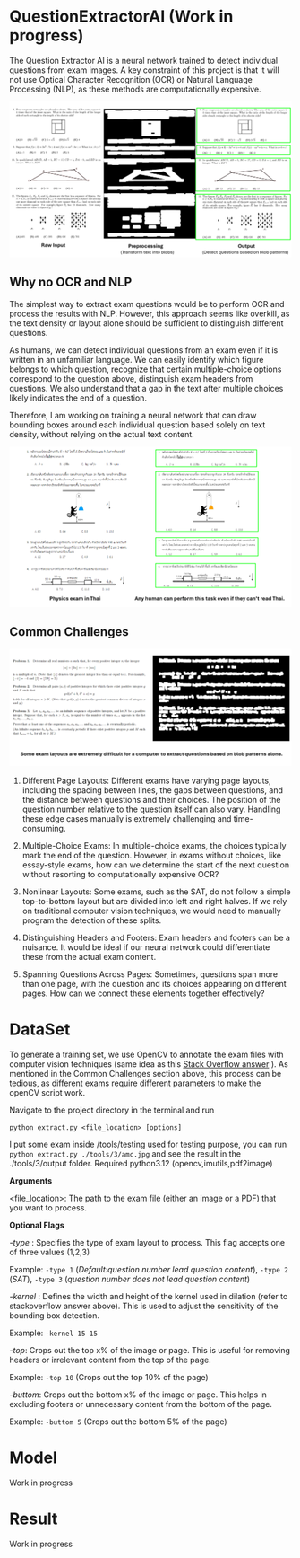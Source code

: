 # QuestionExtractorAI (Work in progress)

The Question Extractor AI is a neural network trained to detect individual questions from exam images. A key constraint of this project is that it will not use Optical Character Recognition (OCR) or Natural Language Processing (NLP), as these methods are computationally expensive.

![readme_image1](/public/readme_image1.png)

## Why no OCR and NLP

The simplest way to extract exam questions would be to perform OCR and process the results with NLP. However, this approach seems like overkill, as the text density or layout alone should be sufficient to distinguish different questions.

As humans, we can detect individual questions from an exam even if it is written in an unfamiliar language. We can easily identify which figure belongs to which question, recognize that certain multiple-choice options correspond to the question above, distinguish exam headers from questions. We also understand that a gap in the text after multiple choices likely indicates the end of a question.

Therefore, I am working on training a neural network that can draw bounding boxes around each individual question based solely on text density, without relying on the actual text content.

![readme_image2](/public/readme_image2.png)


## Common Challenges 

![readme_image2](/public/readme_image3.png)

1. Different Page Layouts: Different exams have varying page layouts, including the spacing between lines, the gaps between questions, and the distance between questions and their choices. The position of the question number relative to the question itself can also vary. Handling these edge cases manually is extremely challenging and time-consuming.

2. Multiple-Choice Exams: In multiple-choice exams, the choices typically mark the end of the question. However, in exams without choices, like essay-style exams, how can we determine the start of the next question without resorting to computationally expensive OCR?

3. Nonlinear Layouts: Some exams, such as the SAT, do not follow a simple top-to-bottom layout but are divided into left and right halves. If we rely on traditional computer vision techniques, we would need to manually program the detection of these splits.

4. Distinguishing Headers and Footers: Exam headers and footers can be a nuisance. It would be ideal if our neural network could differentiate these from the actual exam content.

5. Spanning Questions Across Pages: Sometimes, questions span more than one page, with the question and its choices appearing on different pages. How can we connect these elements together effectively?


# DataSet

To generate a training set, we use OpenCV to annotate the exam files with computer vision techniques (same idea as this [Stack Overflow answer](https://stackoverflow.com/questions/71882225/slicing-of-a-scanned-image-based-on-large-white-spaces/71882633#71882633) ). As mentioned in the Common Challenges section above, this process can be tedious, as different exams require different parameters to make the openCV script work.

Navigate to the project directory in the terminal and run

```
python extract.py <file_location> [options]
```

I put some exam inside /tools/testing used for testing purpose, you can run
 `python extract.py ./tools/3/amc.jpg` and see the result in the ./tools/3/output folder. Required python3.12 (opencv,imutils,pdf2image)

**Arguments**

<file_location>: The path to the exam file (either an image or a PDF) that you want to process.

**Optional Flags**

*-type* : Specifies the type of exam layout to process. This flag accepts one of three values (1,2,3)

Example: `-type 1` (*Default:question number lead question content*), `-type 2` (*SAT*), `-type 3` (*question number does not lead question content*)

*-kernel* <width> <height>: Defines the width and height of the kernel used in dilation (refer to stackoverflow answer above). This is used to adjust the sensitivity of the bounding box detection.

Example: `-kernel 15 15`

*-top*: Crops out the top x% of the image or page. This is useful for removing headers or irrelevant content from the top of the page.

Example: `-top 10` (Crops out the top 10% of the page)

*-buttom*: Crops out the bottom x% of the image or page. This helps in excluding footers or unnecessary content from the bottom of the page.

Example: `-buttom 5` (Crops out the bottom 5% of the page)




# Model
Work in progress


# Result
Work in progress

